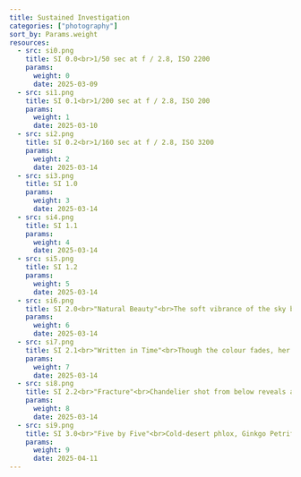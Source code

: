 ```yaml
---
title: Sustained Investigation
categories: ["photography"]
sort_by: Params.weight
resources:
  - src: si0.png
    title: SI 0.0<br>1/50 sec at f / 2.8, ISO 2200
    params:
      weight: 0
      date: 2025-03-09
  - src: si1.png
    title: SI 0.1<br>1/200 sec at f / 2.8, ISO 200
    params:
      weight: 1
      date: 2025-03-10
  - src: si2.png
    title: SI 0.2<br>1/160 sec at f / 2.8, ISO 3200
    params:
      weight: 2
      date: 2025-03-14
  - src: si3.png
    title: SI 1.0
    params:
      weight: 3
      date: 2025-03-14
  - src: si4.png
    title: SI 1.1
    params:
      weight: 4
      date: 2025-03-14
  - src: si5.png
    title: SI 1.2
    params:
      weight: 5
      date: 2025-03-14
  - src: si6.png
    title: SI 2.0<br>"Natural Beauty"<br>The soft vibrance of the sky balances the brilliant designs of the fountain.
    params:
      weight: 6
      date: 2025-03-14
  - src: si7.png
    title: SI 2.1<br>"Written in Time"<br>Though the colour fades, her smile does not 🙂
    params:
      weight: 7
      date: 2025-03-14
  - src: si8.png
    title: SI 2.2<br>"Fracture"<br>Chandelier shot from below reveals another dimension.
    params:
      weight: 8
      date: 2025-03-14
  - src: si9.png
    title: SI 3.0<br>"Five by Five"<br>Cold-desert phlox, Ginkgo Petrified Forest State Park, Vantage, WA
    params:
      weight: 9
      date: 2025-04-11
---
```

